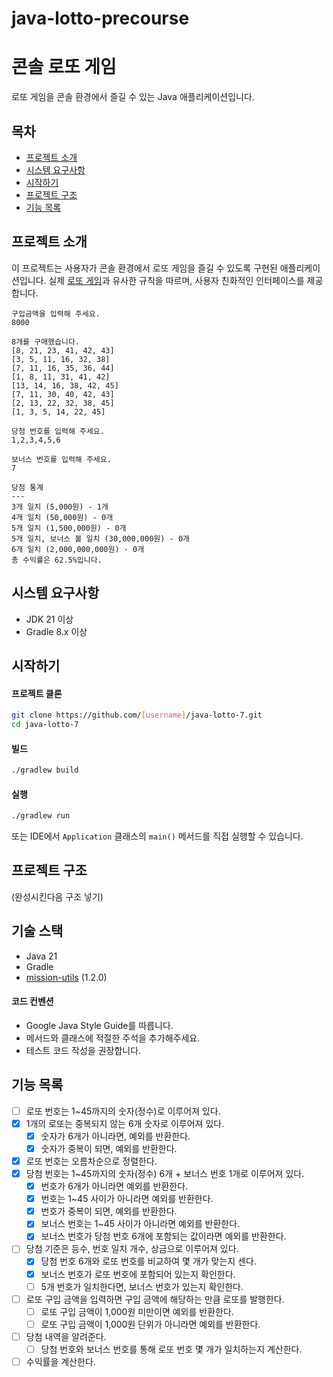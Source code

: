 # java-lotto-precourse

# 콘솔 로또 게임

로또 게임을 콘솔 환경에서 즐길 수 있는 Java 애플리케이션입니다.

## 목차
- [프로젝트 소개](#프로젝트-소개)
- [시스템 요구사항](#시스템-요구사항)
- [시작하기](#시작하기)
- [프로젝트 구조](#프로젝트-구조)
- [기능 목록](#기능-목록)

## 프로젝트 소개
이 프로젝트는 사용자가 콘솔 환경에서 로또 게임을 즐길 수 있도록 구현된 애플리케이션입니다. 실제 [로또 게임](https://namu.wiki/w/%EB%A1%9C%EB%98%90%206/45)과 유사한 규칙을 따르며, 사용자 친화적인 인터페이스를 제공합니다.

```
구입금액을 입력해 주세요.
8000

8개를 구매했습니다.
[8, 21, 23, 41, 42, 43] 
[3, 5, 11, 16, 32, 38] 
[7, 11, 16, 35, 36, 44] 
[1, 8, 11, 31, 41, 42] 
[13, 14, 16, 38, 42, 45] 
[7, 11, 30, 40, 42, 43] 
[2, 13, 22, 32, 38, 45] 
[1, 3, 5, 14, 22, 45]

당첨 번호를 입력해 주세요.
1,2,3,4,5,6

보너스 번호를 입력해 주세요.
7

당첨 통계
---
3개 일치 (5,000원) - 1개
4개 일치 (50,000원) - 0개
5개 일치 (1,500,000원) - 0개
5개 일치, 보너스 볼 일치 (30,000,000원) - 0개
6개 일치 (2,000,000,000원) - 0개
총 수익률은 62.5%입니다.
```

## 시스템 요구사항
- JDK 21 이상
- Gradle 8.x 이상

## 시작하기

#### 프로젝트 클론
```bash
git clone https://github.com/[username]/java-lotto-7.git
cd java-lotto-7
```

#### 빌드
```bash
./gradlew build
```

#### 실행
```bash
./gradlew run
```
또는 IDE에서 `Application` 클래스의 `main()` 메서드를 직접 실행할 수 있습니다.

## 프로젝트 구조
(완성시킨다음 구조 넣기) 

## 기술 스택
- Java 21
- Gradle
- [mission-utils](https://github.com/woowacourse-projects/mission-utils) (1.2.0)

#### 코드 컨벤션
- Google Java Style Guide를 따릅니다.
- 메서드와 클래스에 적절한 주석을 추가해주세요.
- 테스트 코드 작성을 권장합니다.

## 기능 목록
- [ ] 로또 번호는 1~45까지의 숫자(정수)로 이루어져 있다.
- [x] 1개의 로또는 중복되지 않는 6개 숫자로 이루어져 있다.
  - [x] 숫자가 6개가 아니라면, 예외를 반환한다.
  - [x] 숫자가 중복이 되면, 예외를 반환한다.
- [x] 로또 번호는 오름차순으로 정렬한다.
- [x] 당첨 번호는 1~45까지의 숫자(정수) 6개 + 보너스 번호 1개로 이루어져 있다.
  - [x] 번호가 6개가 아니라면 예외를 반환한다.
  - [x] 번호는 1~45 사이가 아니라면 예외를 반환한다.
  - [x] 번호가 중복이 되면, 예외를 반환한다.
  - [x] 보너스 번호는 1~45 사이가 아니라면 예외를 반환한다.
  - [x] 보너스 번호가 당첨 번호 6개에 포함되는 값이라면 예외를 반환한다.
- [ ] 당첨 기준은 등수, 번호 일치 개수, 상금으로 이루어져 있다.
  - [x] 당첨 번호 6개와 로또 번호를 비교하여 몇 개가 맞는지 센다.
  - [x] 보너스 번호가 로또 번호에 포함되어 있는지 확인한다.
  - [ ] 5개 번호가 일치한다면, 보너스 번호가 있는지 확인한다.
- [ ] 로또 구입 금액을 입력하면 구입 금액에 해당하는 만큼 로또를 발행한다.
  - [ ] 로또 구입 금액이 1,000원 미만이면 예외를 반환한다.
  - [ ] 로또 구입 금액이 1,000원 단위가 아니라면 예외를 반환한다.
- [ ] 당첨 내역을 알려준다.
  - [ ] 당첨 번호와 보너스 번호를 통해 로또 번호 몇 개가 일치하는지 계산한다.
- [ ] 수익률을 계산한다.
